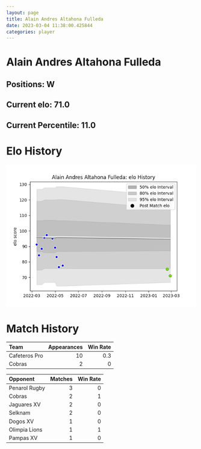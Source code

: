 ```yaml
---  
layout: page  
title: Alain Andres Altahona Fulleda  
date: 2023-03-04 11:38:00.425844  
categories: player  
---
```

# Alain Andres Altahona Fulleda

## Positions: W

## Current elo: 71.0

## Current Percentile: 11.0

# Elo History


![elo history](history_AlainAndresAltahonaFulleda.png)
# Match History


| Team          |   Appearances |   Win Rate |
|:--------------|--------------:|-----------:|
| Cafeteros Pro |            10 |        0.3 |
| Cobras        |             2 |        0   |

| Opponent      |   Matches |   Win Rate |
|:--------------|----------:|-----------:|
| Penarol Rugby |         3 |          0 |
| Cobras        |         2 |          1 |
| Jaguares XV   |         2 |          0 |
| Selknam       |         2 |          0 |
| Dogos XV      |         1 |          0 |
| Olimpia Lions |         1 |          1 |
| Pampas XV     |         1 |          0 |